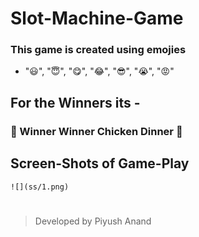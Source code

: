 # Slot-Machine-Game

### This game is created using emojies 
*  "😃", "😇", "😋", "😂", "😎", "😭", "😡"

## For the Winners its - 
### 🐔 Winner Winner Chicken Dinner 🐔

## Screen-Shots of Game-Play
```shell
![](ss/1.png)
```
# 

> Developed by Piyush Anand